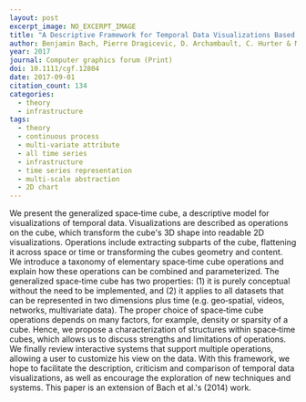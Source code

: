 ```yaml
---
layout: post
excerpt_image: NO_EXCERPT_IMAGE
title: "A Descriptive Framework for Temporal Data Visualizations Based on Generalized Space‐Time Cubes"
author: Benjamin Bach, Pierre Dragicevic, D. Archambault, C. Hurter & M. Carpendale
year: 2017
journal: Computer graphics forum (Print)
doi: 10.1111/cgf.12804
date: 2017-09-01
citation_count: 134
categories:
  - theory
  - infrastructure
tags:
  - theory
  - continuous process
  - multi-variate attribute
  - all time series
  - infrastructure
  - time series representation
  - multi-scale abstraction
  - 2D chart
---
```

We present the generalized space‐time cube, a descriptive model for visualizations of temporal data. Visualizations are described as operations on the cube, which transform the cube's 3D shape into readable 2D visualizations. Operations include extracting subparts of the cube, flattening it across space or time or transforming the cubes geometry and content. We introduce a taxonomy of elementary space‐time cube operations and explain how these operations can be combined and parameterized. The generalized space‐time cube has two properties: (1) it is purely conceptual without the need to be implemented, and (2) it applies to all datasets that can be represented in two dimensions plus time (e.g. geo‐spatial, videos, networks, multivariate data). The proper choice of space‐time cube operations depends on many factors, for example, density or sparsity of a cube. Hence, we propose a characterization of structures within space‐time cubes, which allows us to discuss strengths and limitations of operations. We finally review interactive systems that support multiple operations, allowing a user to customize his view on the data. With this framework, we hope to facilitate the description, criticism and comparison of temporal data visualizations, as well as encourage the exploration of new techniques and systems. This paper is an extension of Bach et al.'s (2014) work.

